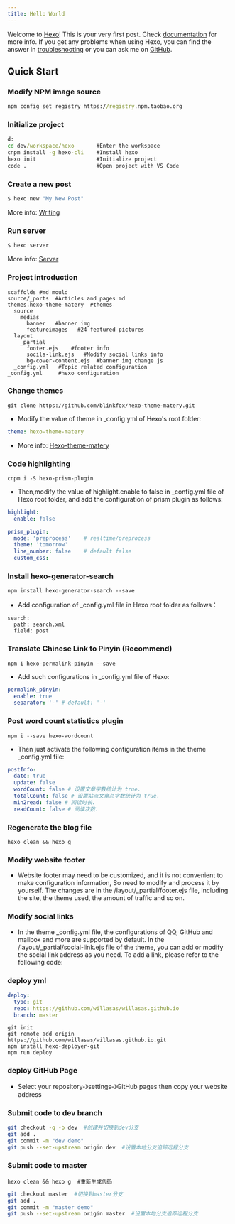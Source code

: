 ```yaml
---
title: Hello World
---
```


Welcome to [Hexo](https://hexo.io/)! This is your very first post. Check [documentation](https://hexo.io/docs/) for more info. If you get any problems when using Hexo, you can find the answer in [troubleshooting](https://hexo.io/docs/troubleshooting.html) or you can ask me on [GitHub](https://github.com/hexojs/hexo/issues).

## Quick Start

### Modify NPM image source

```cmd
npm config set registry https://registry.npm.taobao.org
```

### Initialize project

```cmd
d:
cd dev/workspace/hexo       #Enter the workspace
cnpm install -g hexo-cli    #Install hexo
hexo init                   #Initialize project
code .                      #Open project with VS Code
```

### Create a new post

```bash
$ hexo new "My New Post"
```

More info: [Writing](https://hexo.io/docs/writing.html)

### Run server

```bash
$ hexo server
```

More info: [Server](https://hexo.io/docs/server.html)

### Project introduction

```
scaffolds #md mould
source/_ports  #Articles and pages md
themes.hexo-theme-matery  #themes
  source
    medias
      banner   #banner img
      featureimages   #24 featured pictures
  layout
    _partial
      footer.ejs    #footer info
      socila-link.ejs   #Modify social links info
      bg-cover-content.ejs  #banner img change js
  _config.yml   #Topic related configuration
_config.yml     #hexo configuration
```

### Change themes

```
git clone https://github.com/blinkfox/hexo-theme-matery.git
```

- Modify the value of theme in \_config.yml of Hexo's root folder:

```_config.yml
theme: hexo-theme-matery
```

- More info: [Hexo-theme-matery](https://github.com/blinkfox/hexo-theme-matery/blob/develop/README_CN.md)

### Code highlighting

```
cnpm i -S hexo-prism-plugin
```

- Then,modify the value of highlight.enable to false in \_config.yml file of Hexo root folder, and add the configuration of prism plugin as follows:

```_config.yml
highlight:
  enable: false

prism_plugin:
  mode: 'preprocess'    # realtime/preprocess
  theme: 'tomorrow'
  line_number: false    # default false
  custom_css:
```

### Install hexo-generator-search

```terminal
npm install hexo-generator-search --save
```

- Add configuration of \_config.yml file in Hexo root folder as follows：

```
search:
  path: search.xml
  field: post
```

### Translate Chinese Link to Pinyin (Recommend)

```terminal
npm i hexo-permalink-pinyin --save
```

- Add such configurations in \_config.yml file of Hexo:

```_config.yml
permalink_pinyin:
  enable: true
  separator: '-' # default: '-'
```

### Post word count statistics plugin

```terminal
npm i --save hexo-wordcount
```

- Then just activate the following configuration items in the theme \_config.yml file:

```themes/hexo-theme-matery/_config.yml
postInfo:
  date: true
  update: false
  wordCount: false # 设置文章字数统计为 true.
  totalCount: false # 设置站点文章总字数统计为 true.
  min2read: false # 阅读时长.
  readCount: false # 阅读次数.
```

### Regenerate the blog file

```terminal
hexo clean && hexo g
```

### Modify website footer

- Website footer may need to be customized, and it is not convenient to make configuration information, So need to modify and process it by yourself. The changes are in the /layout/\_partial/footer.ejs file, including the site, the theme used, the amount of traffic and so on.

### Modify social links

- In the theme \_config.yml file, the configurations of QQ, GitHub and mailbox and more are supported by default. In the /layout/\_partial/social-link.ejs file of the theme, you can add or modify the social link address as you need. To add a link, please refer to the following code:

### deploy yml

```_config.yml
deploy:
  type: git
  repo: https://github.com/willasas/willasas.github.io
  branch: master
```

```terminal
git init
git remote add origin https://github.com/willasas/willasas.github.io.git
npm install hexo-deployer-git
npm run deploy
```

### deploy GitHub Page

- Select your repository-》settings-》GitHub pages then copy your website address

### Submit code to dev branch

```bash
git checkout -q -b dev  #创建并切换到dev分支
git add .
git commit -m "dev demo"
git push --set-upstream origin dev  #设置本地分支追踪远程分支
```

### Submit code to master

```terminal
hexo clean && hexo g  #重新生成代码
```

```bash
git checkout master  #切换到master分支
git add .
git commit -m "master demo"
git push --set-upstream origin master  #设置本地分支追踪远程分支
```
